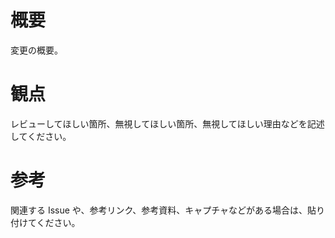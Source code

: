 # 概要

変更の概要。

# 観点

レビューしてほしい箇所、無視してほしい箇所、無視してほしい理由などを記述してください。

# 参考

関連する Issue や、参考リンク、参考資料、キャプチャなどがある場合は、貼り付けてください。

